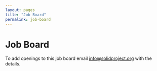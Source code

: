 ```yaml
---
layout: pages
title: "Job Board"
permalink: job-board
---
```


# Job Board

To add openings to this job board email info@solidproject.org with the details. 
